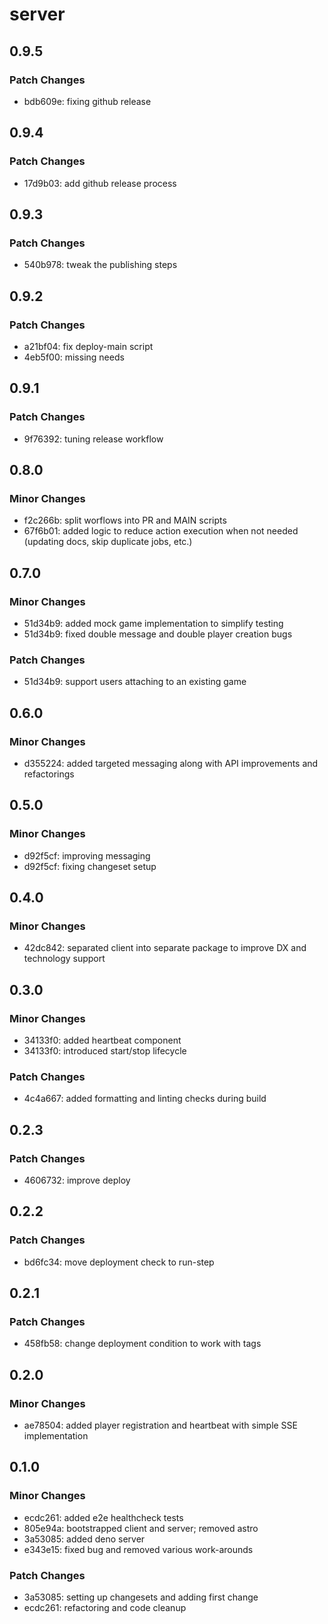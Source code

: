 # server

## 0.9.5

### Patch Changes

- bdb609e: fixing github release

## 0.9.4

### Patch Changes

- 17d9b03: add github release process

## 0.9.3

### Patch Changes

- 540b978: tweak the publishing steps

## 0.9.2

### Patch Changes

- a21bf04: fix deploy-main script
- 4eb5f00: missing needs

## 0.9.1

### Patch Changes

- 9f76392: tuning release workflow

## 0.8.0

### Minor Changes

- f2c266b: split worflows into PR and MAIN scripts
- 67f6b01: added logic to reduce action execution when not needed (updating docs, skip duplicate jobs, etc.)

## 0.7.0

### Minor Changes

- 51d34b9: added mock game implementation to simplify testing
- 51d34b9: fixed double message and double player creation bugs

### Patch Changes

- 51d34b9: support users attaching to an existing game

## 0.6.0

### Minor Changes

- d355224: added targeted messaging along with API improvements and refactorings

## 0.5.0

### Minor Changes

- d92f5cf: improving messaging
- d92f5cf: fixing changeset setup

## 0.4.0

### Minor Changes

- 42dc842: separated client into separate package to improve DX and technology support

## 0.3.0

### Minor Changes

- 34133f0: added heartbeat component
- 34133f0: introduced start/stop lifecycle

### Patch Changes

- 4c4a667: added formatting and linting checks during build

## 0.2.3

### Patch Changes

- 4606732: improve deploy

## 0.2.2

### Patch Changes

- bd6fc34: move deployment check to run-step

## 0.2.1

### Patch Changes

- 458fb58: change deployment condition to work with tags

## 0.2.0

### Minor Changes

- ae78504: added player registration and heartbeat with simple SSE implementation

## 0.1.0

### Minor Changes

- ecdc261: added e2e healthcheck tests
- 805e94a: bootstrapped client and server; removed astro
- 3a53085: added deno server
- e343e15: fixed bug and removed various work-arounds

### Patch Changes

- 3a53085: setting up changesets and adding first change
- ecdc261: refactoring and code cleanup
